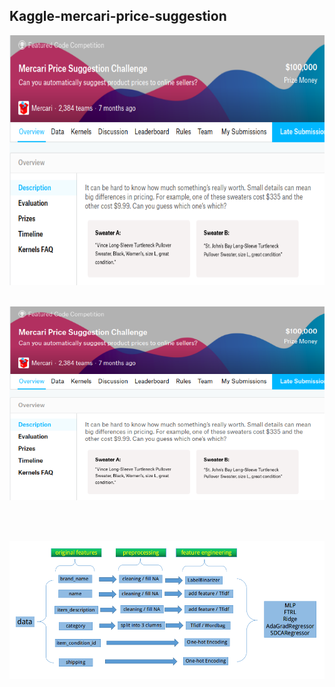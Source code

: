 ## Kaggle-mercari-price-suggestion

<div align="center">
<img src="https://raw.githubusercontent.com/massquantity/Kaggle-mercari-price-suggestion/master/images/1.png"
     height="400px">
</div>

<br>

![](https://raw.githubusercontent.com/massquantity/Kaggle-mercari-price-suggestion/master/images/1.png)

<br><br> 

![](https://raw.githubusercontent.com/massquantity/Kaggle-mercari-price-suggestion/master/images/flow%20chart.png)
